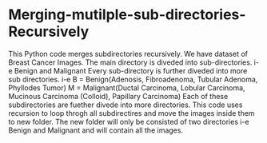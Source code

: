 # Merging-mutilple-sub-directories-Recursively
This Python code merges subdirectories recursively.
We have dataset of Breast Cancer Images. 
The main directory is diveded into sub-directories. i-e Benign and Malignant
Every sub-directory is further diveded into more sub directories. i-e 
B  = Benign(Adenosis, Fibroadenoma, Tubular Adenoma, Phyllodes Tumor)
M  = Malignant(Ductal Carcinoma, Lobular Carcinoma, Mucinous Carcinoma (Colloid), Papillary Carcinoma)
Each of these subdirectories are fuether divede into more directories. 
This code uses recursion to loop throgh all subdirectires and move the images inside them to new folder.
The new folder will only be consisted of two directories i-e Benign and Malignant and will contain all the images.
       
